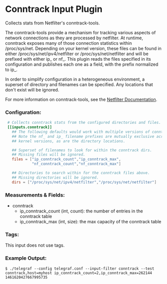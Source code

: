 # Conntrack Input Plugin

Collects stats from Netfilter's conntrack-tools.

The conntrack-tools provide a mechanism for tracking various aspects of
network connections as they are processed by netfilter. At runtime, 
conntrack exposes many of those connection statistics within /proc/sys/net.
Depending on your kernel version, these files can be found in either
/proc/sys/net/ipv4/netfilter or /proc/sys/net/netfilter and will be
prefixed with either ip_ or nf_.  This plugin reads the files specified 
in its configuration and publishes each one as a field, with the prefix
normalized to ip_.  

In order to simplify configuration in a heterogeneous environment, a superset
of directory and filenames can be specified.  Any locations that don't exist
will be ignored.

For more information on conntrack-tools, see the 
[Netfilter Documentation](http://conntrack-tools.netfilter.org/).


### Configuration:

```toml
 # Collects conntrack stats from the configured directories and files.
 [[inputs.conntrack]]
   ## The following defaults would work with multiple versions of conntrack.
   ## Note the nf_ and ip_ filename prefixes are mutually exclusive across
   ## kernel versions, as are the directory locations.

   ## Superset of filenames to look for within the conntrack dirs.
   ## Missing files will be ignored.
   files = ["ip_conntrack_count","ip_conntrack_max",
            "nf_conntrack_count","nf_conntrack_max"]

   ## Directories to search within for the conntrack files above.
   ## Missing directories will be ignored.
   dirs = ["/proc/sys/net/ipv4/netfilter","/proc/sys/net/netfilter"]
```

### Measurements & Fields:

- conntrack
    - ip_conntrack_count (int, count): the number of entries in the conntrack table 
    - ip_conntrack_max (int, size): the max capacity of the conntrack table

### Tags:

This input does not use tags.

### Example Output:

```
$ ./telegraf --config telegraf.conf --input-filter conntrack --test
conntrack,host=myhost ip_conntrack_count=2,ip_conntrack_max=262144 1461620427667995735
```
